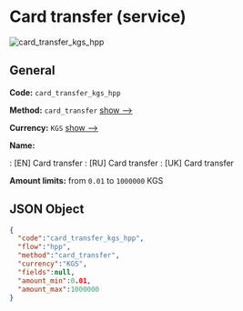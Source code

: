 
# Card transfer (service) 
![card_transfer_kgs_hpp](https://static.openfintech.io/payment_methods/card_transfer_kgs_hpp/logo.svg?w=400&c=v0.59.26#w200)  

## General 
 
**Code:** `card_transfer_kgs_hpp` 
 
**Method:** `card_transfer` 
 [show -->](/payment-methods/card_transfer/) 
 
**Currency:** `KGS` [show -->](/currencies/KGS/) 
 
**Name:** 
 
:	[EN] Card transfer 
:	[RU] Card transfer 
:	[UK] Card transfer 
 
**Amount limits:** from `0.01` to `1000000` KGS 

## JSON Object 

```json
{
  "code":"card_transfer_kgs_hpp",
  "flow":"hpp",
  "method":"card_transfer",
  "currency":"KGS",
  "fields":null,
  "amount_min":0.01,
  "amount_max":1000000
}
```  
